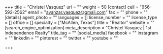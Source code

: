 +++
title = "Christel Vasquez"
url = ""
weight = 50
[contact]
cell = "956-592-2562"
email = "avanzar.vasquez@gmail.com"
fax = ""
phone = ""
[details]
agent_photo = ""
languages = []
license_number = ""
license_type = []
office = []
specialty = ["McAllen, Texas"]
title = "Realtor"
website = ""
[search_engine_optimization]
meta_description = "Christel Vasquez | 1st Independence Realty"
title_tag = ""
[social_media]
facebook = ""
instagram = ""
linkedin = ""
pinterest = ""
twitter = ""
youtube = ""

+++